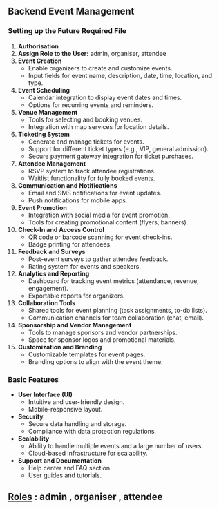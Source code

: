 ## Backend Event Management

### Setting up the Future Required File

1. **Authorisation**
2. **Assign Role to the User:** admin, organiser, attendee
3. **Event Creation**
   - Enable organizers to create and customize events.
   - Input fields for event name, description, date, time, location, and type.
4. **Event Scheduling**
   - Calendar integration to display event dates and times.
   - Options for recurring events and reminders.
5. **Venue Management**
   - Tools for selecting and booking venues.
   - Integration with map services for location details.
6. **Ticketing System**
   - Generate and manage tickets for events.
   - Support for different ticket types (e.g., VIP, general admission).
   - Secure payment gateway integration for ticket purchases.
7. **Attendee Management**
   - RSVP system to track attendee registrations.
   - Waitlist functionality for fully booked events.
8. **Communication and Notifications**
   - Email and SMS notifications for event updates.
   - Push notifications for mobile apps.
9. **Event Promotion**
   - Integration with social media for event promotion.
   - Tools for creating promotional content (flyers, banners).
10. **Check-In and Access Control**
    - QR code or barcode scanning for event check-ins.
    - Badge printing for attendees.
11. **Feedback and Surveys**
    - Post-event surveys to gather attendee feedback.
    - Rating system for events and speakers.
12. **Analytics and Reporting**
    - Dashboard for tracking event metrics (attendance, revenue, engagement).
    - Exportable reports for organizers.
13. **Collaboration Tools**
    - Shared tools for event planning (task assignments, to-do lists).
    - Communication channels for team collaboration (chat, email).
14. **Sponsorship and Vendor Management**
    - Tools to manage sponsors and vendor partnerships.
    - Space for sponsor logos and promotional materials.
15. **Customization and Branding**
    - Customizable templates for event pages.
    - Branding options to align with the event theme.

### Basic Features

- **User Interface (UI)**
  - Intuitive and user-friendly design.
  - Mobile-responsive layout.
- **Security**
  - Secure data handling and storage.
  - Compliance with data protection regulations.
- **Scalability**
  - Ability to handle multiple events and a large number of users.
  - Cloud-based infrastructure for scalability.
- **Support and Documentation**
  - Help center and FAQ section.
  - User guides and tutorials.

## [Roles](roles.txt) : admin , organiser , attendee
